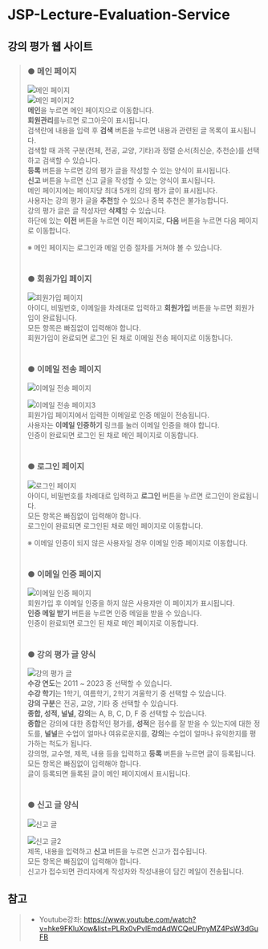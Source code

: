 # JSP-Lecture-Evaluation-Service

## 강의 평가 웹 사이트
> ### ● 메인 페이지  
> ![메인 페이지](./result_image/7_mainPage.png)  
> ![메인 페이지2](./result_image/7_mainPage2.png)  
> **메인**을 누르면 메인 페이지으로 이동합니다.  
> **회원관리**를누르면 로그아웃이 표시됩니다.  
> 검색란에 내용을 입력 후 **검색** 버튼을 누르면 내용과 관련된 글 목록이 표시됩니다.  
> 검색할 때 과목 구분(전체, 전공, 교양, 기타)과 정렬 순서(최신순, 추천순)를 선택하고 검색할 수 있습니다.  
> **등록** 버튼을 누르면 강의 평가 글을 작성할 수 있는 양식이 표시됩니다.  
> **신고** 버튼을 누르면 신고 글을 작성할 수 있는 양식이 표시됩니다.  
> 메인 페이지에는 페이지당 최대 5개의 강의 평가 글이 표시됩니다.  
> 사용자는 강의 평가 글을 **추천**할 수 있으나 중복 추천은 불가능합니다.  
> 강의 평가 글은 글 작성자만 **삭제**할 수 있습니다.  
> 하단에 있는 **이전** 버튼을 누르면 이전 페이지로, **다음** 버튼을 누르면 다음 페이지로 이동합니다.  
>  
> ※ 메인 페이지는 로그인과 메일 인증 절차를 거쳐야 볼 수 있습니다.
<br/><br/>
> ### ● 회원가입 페이지
> ![회원가입 페이지](./result_image/3_userJoinPage.png)  
> 아이디, 비밀번호, 이메일을 차례대로 입력하고 **회원가입** 버튼을 누르면 회원가입이 완료됩니다.  
> 모든 항목은 빠짐없이 입력해야 합니다.  
> 회원가입이 완료되면 로그인 된 채로 이메일 전송 페이지로 이동합니다.
<br/><br/>
> ### ● 이메일 전송 페이지
> ![이메일 전송 페이지](./result_image/4_emailCheckPage.png)  
>  
> ![이메일 전송 페이지3](./result_image/4_emailCheckPage3.png)  
> 회원가입 페이지에서 입력한 이메일로 인증 메일이 전송됩니다.  
> 사용자는 **이메일 인증하기** 링크를 눌러 이메일 인증을 해야 합니다.  
> 인증이 완료되면 로그인 된 채로 메인 페이지로 이동합니다.
<br/><br/>
> ### ● 로그인 페이지
> ![로그인 페이지](./result_image/3_userLoginPage.png)  
> 아이디, 비밀번호를 차례대로 입력하고 **로그인** 버튼을 누르면 로그인이 완료됩니다.  
> 모든 항목은 빠짐없이 입력해야 합니다.  
> 로그인이 완료되면 로그인된 채로 메인 페이지로 이동합니다.  
>  
> ※ 이메일 인증이 되지 않은 사용자일 경우 이메일 인증 페이지로 이동합니다.
<br/><br/>
> ### ● 이메일 인증 페이지
> ![이메일 인증 페이지](./result_image/5_emailConfirmPage.png)  
> 회원가입 후 이메일 인증을 하지 않은 사용자만 이 페이지가 표시됩니다.  
> **인증 메일 받기** 버튼을 누르면 인증 메일을 받을 수 있습니다.  
> 인증이 완료되면 로그인 된 채로 메인 페이지로 이동합니다.
<br/><br/>
> ### ● 강의 평가 글 양식
> ![강의 평가 글](./result_image/2_mainPage3.png)  
> **수강 연도**는 2011 ~ 2023 중 선택할 수 있습니다.  
> **수강 학기**는 1학기, 여름학기, 2학기 겨울학기 중 선택할 수 있습니다.  
> **강의 구분**은 전공, 교양, 기타 중 선택할 수 있습니다.  
> **종합, 성적, 널널, 강의**는 A, B, C, D, F 중 선택할 수 있습니다.  
> **종합**은 강의에 대한 종합적인 평가를, **성적**은 점수를 잘 받을 수 있는지에 대한 정도를, **널널**은 수업이 얼마나 여유로운지를, **강의**는 수업이 얼마나 유익한지를 평가하는 척도가 됩니다.  
> 강의명, 교수명, 제목, 내용 등을 입력하고 **등록** 버튼을 누르면 글이 등록됩니다.  
> 모든 항목은 빠짐없이 입력해야 합니다.  
> 글이 등록되면 들록된 글이 메인 페이지에서 표시됩니다.
<br/><br/>
> ### ● 신고 글 양식
> ![신고 글](./result_image/2_mainPage4.png)
>  
> ![신고 글2](./result_image/6_emailReport2.png)  
> 제목, 내용을 입력하고 **신고** 버튼을 누르면 신고가 접수됩니다.  
> 모든 항목은 빠짐없이 입력해야 합니다.  
> 신고가 접수되면 관리자에게 작성자와 작성내용이 담긴 메일이 전송됩니다.
  
## 참고
> * Youtube강좌: <https://www.youtube.com/watch?v=hke9FKluXow&list=PLRx0vPvlEmdAdWCQeUPnyMZ4PsW3dGuFB>
